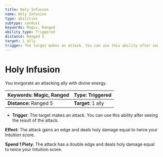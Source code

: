 ```yaml
---
title: Holy Infusion
name: Holy Infusion
type: abilities
subtype: conduit
keywords: Magic, Ranged
ability_type: Triggered
distance: Ranged 5
target: 1 ally
trigger: The target makes an attack. You can use this ability after seeing the result of the attack.
---
```


# Holy Infusion

You invigorate an attacking ally with divine energy.

| **Keywords:** Magic, Ranged | **Type:** Triggered |
| :-------------------------- | :------------------ |
| **Distance:** Ranged 5      | **Target:** 1 ally  |

- **Trigger**: The target makes an attack. You can use this ability after seeing the result of the attack.

**Effect**: The attack gains an edge and deals holy damage equal to twice your Intuition score.

**Spend 1 Piety**: The attack has a double edge and deals holy damage equal to twice your Intuition score.
